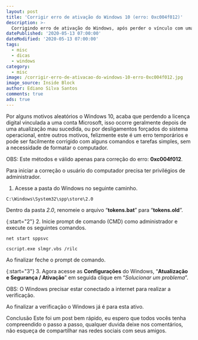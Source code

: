 ```yaml
---
layout: post
title: 'Corrigir erro de ativação do Windows 10 (erro: 0xc004f012)'
description: >-
  Corrigindo erro de ativação do Windows, após perder o vínculo com uma licença digital.
datePublished: '2020-05-13 07:00:00'
dateModified: '2020-05-13 07:00:00'
tags:
  - misc
  - dicas
  - windows
category:
  - misc
image: /corrigir-erro-de-ativacao-do-windows-10-erro-0xc004f012.jpg
image_source: Inside Block
author: Ediano Silva Santos
comments: true
ads: true
---
```


Por alguns motivos aleatórios o Windows 10, acaba que perdendo a licença digital vinculada a uma conta Microsoft, isso ocorre geralmente depois de uma atualização mau sucedida, ou por desligamentos forçados do sistema operacional, entre outros motivos, felizmente este é um erro temporários e pode ser facilmente corrigido com alguns comandos e tarefas simples, sem a necessidade de formatar o computador.

OBS: Este métodos e válido apenas para correção do erro: **0xc004f012**.

Para iniciar a correção o usuário do computador precisa ter privilégios de administrador.

1. Acesse a pasta do Windows no seguinte caminho.

```
C:\Windows\System32\spp\store\2.0
```

Dentro da pasta _2.0_, renomeie o arquivo “**tokens.bat**” para “**tokens.old**”.

{:start="2"}
2. Inicie prompt de comando (CMD) como administrador e execute os seguintes comandos.

```
net start sppsvc

cscript.exe slmgr.vbs /rilc
```

Ao finalizar feche o prompt de comando.

{:start="3"}
3. Agora acesse as **Configurações** do Windows, “**Atualização e Segurança / Ativação**” em seguida clique em “_Solucionar um problema_”.

OBS: O Windows precisar estar conectado a internet para realizar a verificação.

Ao finalizar a verificação o Windows já é para esta ativo.

Conclusão
Este foi um post bem rápido, eu espero que todos vocês tenha compreendido o passo a passo, qualquer duvida deixe nos comentários, não esqueça de compartilhar nas redes sociais com seus amigos.